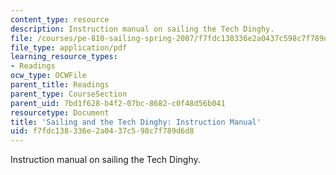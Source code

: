 ```yaml
---
content_type: resource
description: Instruction manual on sailing the Tech Dinghy.
file: /courses/pe-810-sailing-spring-2007/f7fdc138336e2a0437c598c7f789d6d8_booklet.pdf
file_type: application/pdf
learning_resource_types:
- Readings
ocw_type: OCWFile
parent_title: Readings
parent_type: CourseSection
parent_uid: 7bd1f628-b4f2-07bc-8682-c0f48d56b041
resourcetype: Document
title: 'Sailing and the Tech Dinghy: Instruction Manual'
uid: f7fdc138-336e-2a04-37c5-98c7f789d6d8
---
```

Instruction manual on sailing the Tech Dinghy.

